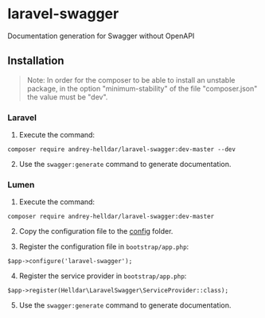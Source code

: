 # laravel-swagger

Documentation generation for Swagger without OpenAPI

## Installation

> Note:
> In order for the composer to be able to install an unstable package, in the option "minimum-stability" of the file "composer.json" the value must be "dev".

### Laravel

1. Execute the command:
```
composer require andrey-helldar/laravel-swagger:dev-master --dev
```

2. Use the `swagger:generate` command to generate documentation.

### Lumen

1. Execute the command:
```
composer require andrey-helldar/laravel-swagger:dev-master
```

2. Copy the configuration file to the [config](config/laravel-swagger.php) folder.

3. Register the configuration file in `bootstrap/app.php`:
```
$app->configure('laravel-swagger');
```

4. Register the service provider in `bootstrap/app.php`:
```
$app->register(Helldar\LaravelSwagger\ServiceProvider::class);
```

5. Use the `swagger:generate` command to generate documentation.
